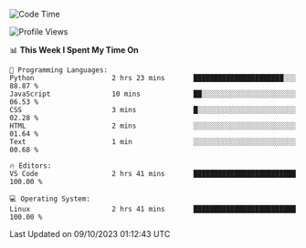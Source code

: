 <!--START_SECTION:waka-->
![Code Time](http://img.shields.io/badge/Code%20Time-363%20hrs%2038%20mins-blue)

![Profile Views](http://img.shields.io/badge/Profile%20Views-23-blue)

📊 **This Week I Spent My Time On** 

```text
💬 Programming Languages: 
Python                   2 hrs 23 mins       ██████████████████████░░░   88.87 % 
JavaScript               10 mins             ██░░░░░░░░░░░░░░░░░░░░░░░   06.53 % 
CSS                      3 mins              █░░░░░░░░░░░░░░░░░░░░░░░░   02.28 % 
HTML                     2 mins              ░░░░░░░░░░░░░░░░░░░░░░░░░   01.64 % 
Text                     1 min               ░░░░░░░░░░░░░░░░░░░░░░░░░   00.68 % 

🔥 Editors: 
VS Code                  2 hrs 41 mins       █████████████████████████   100.00 % 

💻 Operating System: 
Linux                    2 hrs 41 mins       █████████████████████████   100.00 % 
```


 Last Updated on 09/10/2023 01:12:43 UTC
<!--END_SECTION:waka-->
